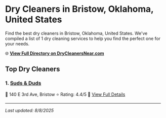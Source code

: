 # Dry Cleaners in Bristow, Oklahoma, United States

Find the best dry cleaners in Bristow, Oklahoma, United States. We've compiled a list of 1 dry cleaning services to help you find the perfect one for your needs.

🌐 **[View Full Directory on DryCleanersNear.com](https://drycleanersnear.com/city/US/Oklahoma/Bristow)**

## Top Dry Cleaners

### 1. [Suds & Duds](https://drycleanersnear.com/dryCleaner/686c7bae4f42799737d40e9e/suds-duds)
📍 140 E 3rd Ave, Bristow
⭐ Rating: 4.4/5
🔗 [View Full Details](https://drycleanersnear.com/dryCleaner/686c7bae4f42799737d40e9e/suds-duds)


---

*Last updated: 8/8/2025*
